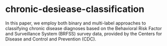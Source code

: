 # chronic-desiease-classification
In this paper, we employ both binary and multi-label approaches to classifying chronic disease diagnoses based on the Behavioral Risk Factor and Surveillance System (BRFSS) survey data, provided by the Centers for Disease and Control and Prevention (CDC).
